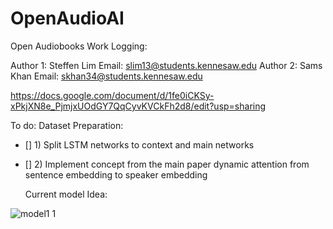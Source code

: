 # OpenAudioAI
Open Audiobooks
Work Logging:

Author 1: Steffen Lim
Email: slim13@students.kennesaw.edu
Author 2: Sams Khan
Email: skhan34@students.kennesaw.edu


https://docs.google.com/document/d/1fe0iCKSy-xPkjXN8e_PjmjxUOdGY7QqCyvKVCkFh2d8/edit?usp=sharing

To do:
Dataset Preparation:
- [] 1) Split LSTM networks to context and main networks
- [] 2) Implement concept from the main paper dynamic attention from sentence embedding to speaker embedding 
  
  Current model Idea: 
  
![model1 1](https://user-images.githubusercontent.com/10410430/48318043-bb190880-e5c8-11e8-8c25-bd74a2d7b917.jpg)
  
